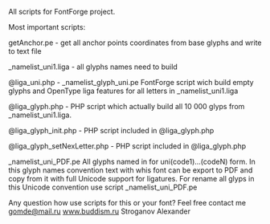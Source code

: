 All scripts for FontForge project.

Most important scripts:

getAnchor.pe  - get all anchor points coordinates from base glyphs and write to text file 

_namelist_uni1.liga  - all glyphs names need to build

@liga_uni.php - _namelist_glyph_uni.pe FontForge script wich build empty glyphs and OpenType liga features for all letters in _namelist_uni1.liga 

@liga_glyph.php  - PHP script which actually build all 10 000 glyps from _namelist_uni1.liga.

@liga_glyph_init.php  - PHP script included in  @liga_glyph.php

@liga_glyph_setNexLetter.php   - PHP script included in  @liga_glyph.php

_namelist_uni_PDF.pe 
All glyphs named in for uni(code1)...(codeN) form. In this glyph names convention text with whis font can be export to PDF and copy from it with full Unicode support for ligatures.
For rename all glyps in this Unicode convention use script _namelist_uni_PDF.pe 


Any question how use scripts for this or your font?
Feel free contact me 
gomde@mail.ru
www.buddism.ru
Stroganov Alexander
